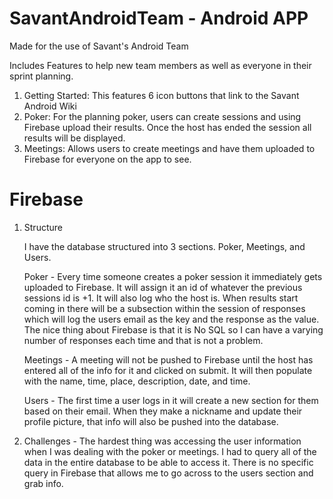 # SavantAndroidTeam - Android APP

Made for the use of Savant's Android Team

Includes Features to help new team members as well as everyone in their sprint planning.

1. Getting Started: This features 6 icon buttons that link to the Savant Android Wiki
2. Poker: For the planning poker, users can create sessions and using Firebase upload their results. 
          Once the host has ended the session all results will be displayed.
3. Meetings: Allows users to create meetings and have them uploaded to Firebase for everyone
             on the app to see.
             
             
# Firebase

1. Structure

	I have the database structured into 3 sections. Poker, Meetings, and Users. 
	
	Poker - Every time someone creates a poker session it immediately gets uploaded to 
	        Firebase. It will assign it an id of whatever the previous sessions id is +1.
	        It will also log who the host is. When results start coming in there will be a subsection within
	        the session of responses which will log the users email as the key and the response as the value.
	        The nice thing about Firebase is that it is No SQL so I can have a varying number of responses each time and
	        that is not a problem.
                    
	Meetings - A meeting will not be pushed to Firebase until the host has entered all of the info for it and
	           clicked on submit. It will then populate with the name, time, place, description, date, and time.
		   
	Users - The first time a user logs in it will create a new section for them based on their email. When they make a nickname
	        and update their profile picture, that info will also be pushed into the database.

2. Challenges - The hardest thing was accessing the user information when I was dealing with the poker or meetings. I had to query all
	      of the data in the entire database to be able to access it. There is no specific query in Firebase that allows me to go 
	      across to the users section and grab info.
             


